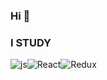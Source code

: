 ### Hi 👋
###  I STUDY 
![js](https://img.shields.io/badge/-<JS/>-4E5452?style=for-the-badge&logo=JavaScript)![React](https://img.shields.io/badge/-<React/>-82898F?style=for-the-badge&logo=React)![Redux](https://img.shields.io/badge/-<Redux/>-5D76CB?style=for-the-badge&logo=Redux)
